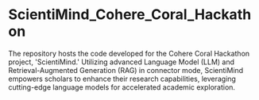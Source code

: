 # ScientiMind_Cohere_Coral_Hackathon
The repository hosts the code developed for the Cohere Coral Hackathon project, 'ScientiMind.' Utilizing advanced Language Model (LLM) and Retrieval-Augmented Generation (RAG) in connector mode, ScientiMind empowers scholars to enhance their research capabilities, leveraging cutting-edge language models for accelerated academic exploration.
